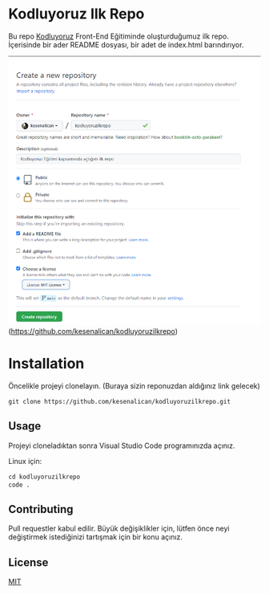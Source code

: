 # **Kodluyoruz Ilk Repo**
Bu repo [Kodluyoruz](https://www.kodluyoruz.org/) Front-End Eğitiminde oluşturduğumuz ilk repo. İçerisinde bir ader README dosyası, bir adet de index.html barındırıyor.

![project](myrepo.png)(https://github.com/kesenalican/kodluyoruzilkrepo)

# **Installation**
Öncelikle projeyi clonelayın. (Buraya sizin reponuzdan aldığınız link gelecek)

```
git clone https://github.com/kesenalican/kodluyoruzilkrepo.git
```
## Usage

Projeyi cloneladıktan sonra Visual Studio Code programınızda açınız.

Linux için:

```
cd kodluyoruzilkrepo
code .
```

## Contributing
Pull requestler kabul edilir. Büyük değişiklikler için, lütfen önce neyi değiştirmek istediğinizi tartışmak için bir konu açınız.

## License
[MIT](https://choosealicense.com/)
